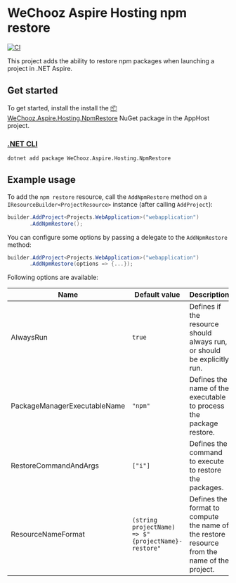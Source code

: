 ﻿# WeChooz Aspire Hosting npm restore

[![CI](https://github.com/wechooz/aspire-hosting-npm-restore/actions/workflows/ci.yml/badge.svg?branch=main)](https://github.com/wechooz/aspire-hosting-npm-restore/actions/workflows/ci.yml)

This project adds the ability to restore npm packages when launching a project in .NET Aspire.

## Get started

To get started, install the install the [📦 WeChooz.Aspire.Hosting.NpmRestore](https://nuget.org/packages/WeChooz.Aspire.Hosting.NpmRestore) NuGet package in the AppHost project.

### [.NET CLI](#tab/dotnet-cli)

```dotnetcli
dotnet add package WeChooz.Aspire.Hosting.NpmRestore
```
## Example usage

To add the `npm restore` resource, call the `AddNpmRestore` method on a `IResourceBuilder<ProjectResource>` instance (after calling `AddProject`):

```csharp
builder.AddProject<Projects.WebApplication>("webapplication")
       .AddNpmRestore();
```

You can configure some options by passing a delegate to the `AddNpmRestore` method:


```csharp
builder.AddProject<Projects.WebApplication>("webapplication")
       .AddNpmRestore(options => {...});
```

Following options are available:

| Name | Default value | Description |
| --- | --- | --- |
| AlwaysRun | `true` | Defines if the resource should always run, or should be explicitly run. |
| PackageManagerExecutableName | `"npm"` | Defines the name of the executable to process the package restore. |
| RestoreCommandAndArgs | `["i"]` | Defines the command to execute to restore the packages.  
| ResourceNameFormat | `(string projectName) => $"{projectName}-restore"` | Defines the format to compute the name of the restore resource from the name of the project. |
